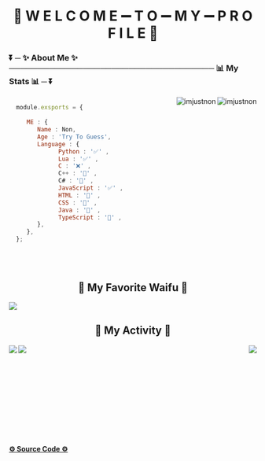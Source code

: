 <h1 align="center">🍺 W E L C O M E ➖ T O ➖ M Y ➖ P R O F I L E 🍺</h1>

<h3 align="left">⏬ ─ ✨ <strong>About Me</strong> ✨ ──────────────────────────────────── 📊 <strong>My Stats</strong> 📊 ─ ⏬</h3> 


<img align="right" src="https://github-readme-stats.vercel.app/api?username=ImJustNon&&show_icons=true&title_color=427bff&icon_color=bb2acf&text_color=000000&bg_color=FFFFFF" alt="imjustnon"/>
<img align="right" src="https://github-readme-streak-stats.herokuapp.com/?user=imjustnon&" alt="imjustnon"/> 

```js

  module.exsports = {
  
     ME : {
        Name : Non,
        Age : 'Try To Guess',
        Language : {
              Python : '✅' ,
              Lua : '✅' ,
              C : '❌' ,
              C++ : '📙' ,
              C# : '📙' ,
              JavaScript : '✅' ,
              HTML : '📙' ,
              CSS : '📙' ,
              Java : '📙' ,
              TypeScript : '📙' ,
        },
     },
  };
```
<br /> <br /> 


<h2 align="center">💖 My Favorite Waifu 💖</h2>

![](https://cdn.discordapp.com/attachments/831877886680104971/905424865190899723/Konachan.com_-_323955_sample.jpg)

<!-- 
<h2 align="center">📓 Languages And Tools 🔨<h2>

<p align="center"> 
  <a href="https://www.gnu.org/software/bash/" target="_blank"> 
     <img src="" alt="bash" width="40" height="40"/> 
  </a> 
</p> -->

<h2 align="center">🎨 <strong>My Activity</strong> 🎨</h2>

<img align="center" src="https://komarev.com/ghpvc/?username=imjustnon&label=Profile%20views&color=0e75b6&style=flat" />
<img align="left" src="https://github-readme-stats.vercel.app/api/top-langs?username=imjustnon&show_icons=true&locale=en&layout=compact" />
<img align="right" src="https://github-profile-trophy.vercel.app/?username=imjustnon&row=2&column=3" />

<br /> <br /> <br /> <br /> <br /> <br /> <br /> <br /> <br />

<h4>
  <a href="https://github.com/ImJustNon/ImJustNon" target="_blank">
    <strong>⚙ Source Code ⚙</strong>
  </a>
</h4>
  
<!--Helpful Website For Make Your README.md : https://rahuldkjain.github.io/gh-profile-readme-generator/ -->


